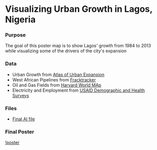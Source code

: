 # Visualizing Urban Growth in Lagos, Nigeria

### Purpose

The goal of this poster map is to show Lagos' growth from 1984 to 2013 while visualizing some of the drivers of the city's expansion

### Data

* Urban Growth from [Atlas of Urban Expansion](http://www.atlasofurbanexpansion.org/cities/view/Lagos)
* West African Pipelines from [Fracktracker](https://www.arcgis.com/home/item.html?id=79e940c72bef40709d131319b24001d7)
* Oil and Gas Fields from [Harvard World MAp](https://worldmap.harvard.edu/data/geonode:location_of_the_worlds_petroleum_fields__xtl)
* Electricity and Employment from [USAID Demographic and Health Surveys](https://dhsprogram.com/methodology/GPS-Data-Collection.cfm)

### Files

* [Final AI file](lagos/mainmap_master.ai)

### Final Poster

[!poster](lagos/Burt_FinalLayout-01.png)
